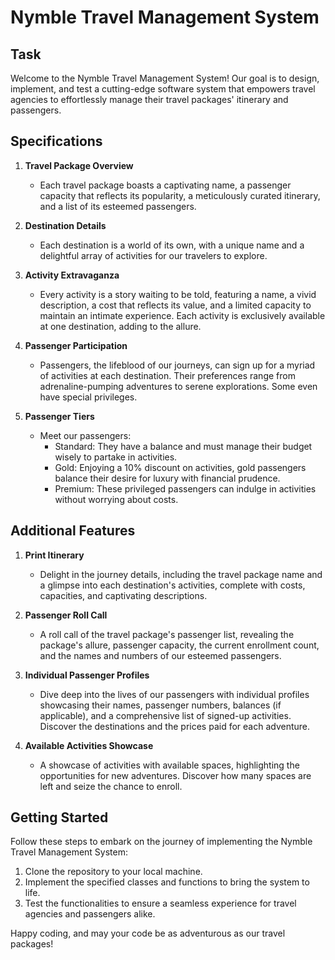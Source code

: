# Nymble Travel Management System

## Task

Welcome to the Nymble Travel Management System! Our goal is to design, implement, and test a cutting-edge software system that empowers travel agencies to effortlessly manage their travel packages' itinerary and passengers.

## Specifications

1. **Travel Package Overview**
   - Each travel package boasts a captivating name, a passenger capacity that reflects its popularity, a meticulously curated itinerary, and a list of its esteemed passengers.

2. **Destination Details**
   - Each destination is a world of its own, with a unique name and a delightful array of activities for our travelers to explore.

3. **Activity Extravaganza**
   - Every activity is a story waiting to be told, featuring a name, a vivid description, a cost that reflects its value, and a limited capacity to maintain an intimate experience. Each activity is exclusively available at one destination, adding to the allure.

4. **Passenger Participation**
   - Passengers, the lifeblood of our journeys, can sign up for a myriad of activities at each destination. Their preferences range from adrenaline-pumping adventures to serene explorations. Some even have special privileges.

5. **Passenger Tiers**
   - Meet our passengers:
     - Standard: They have a balance and must manage their budget wisely to partake in activities.
     - Gold: Enjoying a 10% discount on activities, gold passengers balance their desire for luxury with financial prudence.
     - Premium: These privileged passengers can indulge in activities without worrying about costs.

## Additional Features

1. **Print Itinerary**
   - Delight in the journey details, including the travel package name and a glimpse into each destination's activities, complete with costs, capacities, and captivating descriptions.

2. **Passenger Roll Call**
   - A roll call of the travel package's passenger list, revealing the package's allure, passenger capacity, the current enrollment count, and the names and numbers of our esteemed passengers.

3. **Individual Passenger Profiles**
   - Dive deep into the lives of our passengers with individual profiles showcasing their names, passenger numbers, balances (if applicable), and a comprehensive list of signed-up activities. Discover the destinations and the prices paid for each adventure.

4. **Available Activities Showcase**
   - A showcase of activities with available spaces, highlighting the opportunities for new adventures. Discover how many spaces are left and seize the chance to enroll.

## Getting Started

Follow these steps to embark on the journey of implementing the Nymble Travel Management System:

1. Clone the repository to your local machine.
2. Implement the specified classes and functions to bring the system to life.
3. Test the functionalities to ensure a seamless experience for travel agencies and passengers alike.

Happy coding, and may your code be as adventurous as our travel packages!
